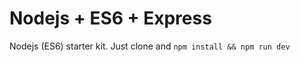 # Nodejs + ES6 + Express

Nodejs (ES6) starter kit. Just clone and ```npm install && npm run dev```
